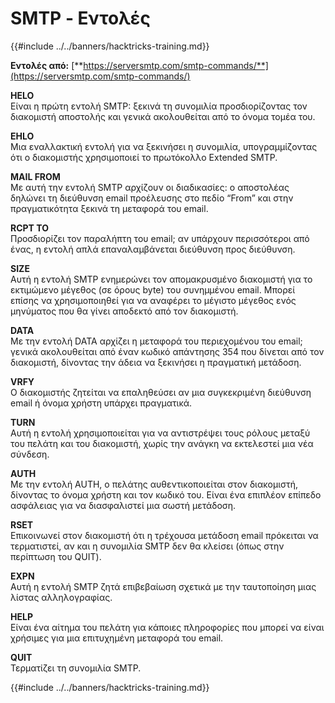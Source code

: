 # SMTP - Εντολές

{{#include ../../banners/hacktricks-training.md}}

**Εντολές από:** [**https://serversmtp.com/smtp-commands/**](https://serversmtp.com/smtp-commands/)

**HELO**\
Είναι η πρώτη εντολή SMTP: ξεκινά τη συνομιλία προσδιορίζοντας τον διακομιστή αποστολής και γενικά ακολουθείται από το όνομα τομέα του.

**EHLO**\
Μια εναλλακτική εντολή για να ξεκινήσει η συνομιλία, υπογραμμίζοντας ότι ο διακομιστής χρησιμοποιεί το πρωτόκολλο Extended SMTP.

**MAIL FROM**\
Με αυτή την εντολή SMTP αρχίζουν οι διαδικασίες: ο αποστολέας δηλώνει τη διεύθυνση email προέλευσης στο πεδίο “From” και στην πραγματικότητα ξεκινά τη μεταφορά του email.

**RCPT TO**\
Προσδιορίζει τον παραλήπτη του email; αν υπάρχουν περισσότεροι από ένας, η εντολή απλά επαναλαμβάνεται διεύθυνση προς διεύθυνση.

**SIZE**\
Αυτή η εντολή SMTP ενημερώνει τον απομακρυσμένο διακομιστή για το εκτιμώμενο μέγεθος (σε όρους byte) του συνημμένου email. Μπορεί επίσης να χρησιμοποιηθεί για να αναφέρει το μέγιστο μέγεθος ενός μηνύματος που θα γίνει αποδεκτό από τον διακομιστή.

**DATA**\
Με την εντολή DATA αρχίζει η μεταφορά του περιεχομένου του email; γενικά ακολουθείται από έναν κωδικό απάντησης 354 που δίνεται από τον διακομιστή, δίνοντας την άδεια να ξεκινήσει η πραγματική μετάδοση.

**VRFY**\
Ο διακομιστής ζητείται να επαληθεύσει αν μια συγκεκριμένη διεύθυνση email ή όνομα χρήστη υπάρχει πραγματικά.

**TURN**\
Αυτή η εντολή χρησιμοποιείται για να αντιστρέψει τους ρόλους μεταξύ του πελάτη και του διακομιστή, χωρίς την ανάγκη να εκτελεστεί μια νέα σύνδεση.

**AUTH**\
Με την εντολή AUTH, ο πελάτης αυθεντικοποιείται στον διακομιστή, δίνοντας το όνομα χρήστη και τον κωδικό του. Είναι ένα επιπλέον επίπεδο ασφάλειας για να διασφαλιστεί μια σωστή μετάδοση.

**RSET**\
Επικοινωνεί στον διακομιστή ότι η τρέχουσα μετάδοση email πρόκειται να τερματιστεί, αν και η συνομιλία SMTP δεν θα κλείσει (όπως στην περίπτωση του QUIT).

**EXPN**\
Αυτή η εντολή SMTP ζητά επιβεβαίωση σχετικά με την ταυτοποίηση μιας λίστας αλληλογραφίας.

**HELP**\
Είναι ένα αίτημα του πελάτη για κάποιες πληροφορίες που μπορεί να είναι χρήσιμες για μια επιτυχημένη μεταφορά του email.

**QUIT**\
Τερματίζει τη συνομιλία SMTP.

{{#include ../../banners/hacktricks-training.md}}
